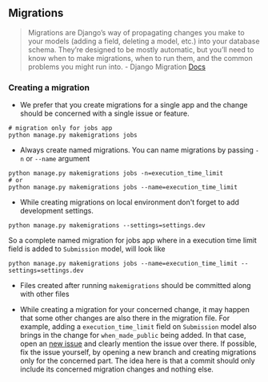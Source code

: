 ## Migrations

> Migrations are Django’s way of propagating changes you make to your models (adding a field, deleting a model, etc.) into your database schema. They’re designed to be mostly automatic, but you’ll need to know when to make migrations, when to run them, and the common problems you might run into.
    - Django Migration [Docs](https://docs.djangoproject.com/en/1.10/topics/migrations/#module-django.db.migrations)


### Creating a migration

* We prefer that you create migrations for a single app and the change should be concerned with a single issue or feature.

```
# migration only for jobs app
python manage.py makemigrations jobs
```

* Always create named migrations. You can name migrations by passing `-n` or `--name` argument

```
python manage.py makemigrations jobs -n=execution_time_limit
# or
python manage.py makemigrations jobs --name=execution_time_limit
```

* While creating migrations on local environment don't forget to add development settings.

```
python manage.py makemigrations --settings=settings.dev
```

So a complete named migration for jobs app where in a execution time limit field is added to `Submission` model, will look like

```
python manage.py makemigrations jobs --name=execution_time_limit --settings=settings.dev
```

* Files created after running `makemigrations` should be committed along with other files

* While creating a migration for your concerned change, it may happen that some other changes are also there in the migration file. For example, adding a `execution_time_limit` field on `Submission` model also brings in the change for `when_made_public` being added. In that case, open an [new issue](https://github.com/Cloud-CV/EvalAI/issues/new) and clearly mention the issue over there. If possible, fix the issue yourself, by opening a new branch and creating migrations only for the concerned part. The idea here is that a commit should only include its concerned migration changes and nothing else.
